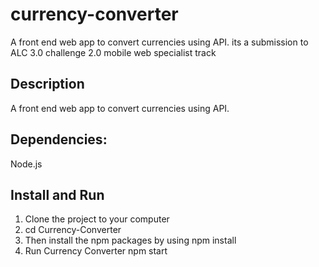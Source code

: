# currency-converter
A front end web app to convert currencies using API. its a submission to  ALC 3.0 challenge 2.0 mobile web specialist track
## Description
A front end web app to convert currencies using API. 
## Dependencies:
Node.js
## Install and Run
1. Clone the project to your computer
2. cd Currency-Converter
3. Then install the npm packages by using npm install
4. Run Currency Converter npm start
